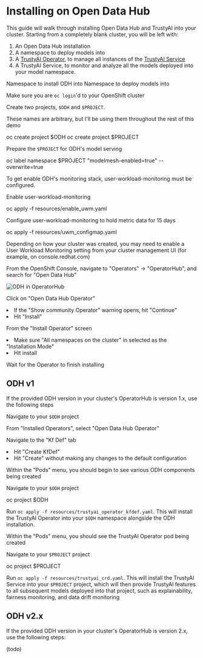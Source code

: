 # Installing on Open Data Hub

This guide will walk through installing Open Data Hub and TrustyAI into your cluster. Starting from a completely
blank cluster, you will be left with:

1) An Open Data Hub installation
2) A namespace to deploy models into
3) A [TrustyAI Operator](TrustyAI-operator.md), to manage all instances of the [TrustyAI Service](TrustyAI-service.md)
4) A TrustyAI Service, to monitor and analyze all the models deployed into your model namespace.

<deflist style="narrow" sorted="desc">
    <def title="$ODH">
        Namespace to install ODH into
    </def>
    <def title="$PROJECT">
        Namespace to deploy models into
    </def>
</deflist>

<procedure title="Cluster setup" id="cluster-setup">
    <step>
        <p>Make sure you are <code>oc login</code>'d to your OpenShift cluster</p>
    </step>
    <step>
        <p>Create two projects, <code>$ODH</code> and <code>$PROJECT</code>.<p>
         <p>These names are arbitrary, but I'll be using them throughout the rest of this demo</p>
         <code-block lang="shell">
            oc create project $ODH
            oc create project $PROJECT
         </code-block>    
   </step>
<step>
<p>Prepare the <code>$PROJECT</code> for ODH's model serving </p>
<code-block lang="shell">
   oc label namespace $PROJECT "modelmesh-enabled=true" --overwrite=true
</code-block>
</step>
</procedure>

To get enable ODH's monitoring stack, user-workload-monitoring must be configured.

<procedure title="Enable User-Workload-Monitoring" id="enable-user-workload-monitoring">
<step>
<p>Enable user-workload-monitoring</p>
<code-block>
oc apply -f resources/enable_uwm.yaml
</code-block>
</step>
<step>
<p>Configure user-workload-monitoring to hold metric data for 15 days</p>
<code-block>
oc apply -f resources/uwm_configmap.yaml
</code-block>
</step>
</procedure>

Depending on how your cluster was created, you may need to enable a User Workload Monitoring setting from
your cluster management UI (for example, on console.redhat.com)

<procedure title="Install ODH Operator" id="install-odh-operator">
<step>
<p>From the OpenShift Console, navigate to "Operators" -> "OperatorHub", and search for "Open Data Hub"</p>
<img src="odh_operator_install.png" alt="ODH in OperatorHub" border-effect="line"/>
</step>
<step>
<p>Click on "Open Data Hub Operator"</p>
<list>
<li>If the "Show community Operator" warning opens, hit "Continue"</li>
<li>Hit "Install"</li>
</list>
</step>
<step>
   <p>From the "Install Operator" screen</p>
    <list>
        <li>Make sure "All namespaces on the cluster" in selected as the "Installation Mode"</li>
        <li>Hit install</li>
</list>
</step>
<step>
<p>Wait for the Operator to finish installing</p>
</step>
</procedure>

## ODH v1

<note>
<p>If the provided ODH version in your cluster's OperatorHub is version 1.x, use the following steps</p>
</note>

<procedure title="Install ODH v1" id="install-odh-v1">
<step>
<p>Navigate to your <code>$ODH</code> project</p>
</step>
<step>
<p>From "Installed Operators", select "Open Data Hub Operator"</p>
</step>
<step>
<p>Navigate to the "Kf Def" tab</p>
<list>
<li>Hit "Create KfDef"</li>
<li>Hit "Create" without making any changes to the default configuration</li>
</list>
</step>
<step>
<p>Within the "Pods" menu, you should begin to see various ODH components being created</p>
</step>
</procedure>

<procedure title="Install TrustyAI on ODH v1" id="install-trustyai-on-odh-v1">
<step>
<p>Navigate to your <code>$ODH</code> project</p>
<code-block lang="shell">oc project $ODH</code-block>
</step>
<step>
<p>Run <code>oc apply -f resources/trustyai_operator_kfdef.yaml</code>. This will install the TrustyAI Operator
   into your <code>$ODH</code> namespace alongside the ODH installation.</p>
</step>
<step>
<p>Within the "Pods" menu, you should see the TrustyAI Operator pod being created</p></step>
<step>
<p>Navigate to your <code>$PROJECT</code> project</p>
<code-block lang="shell">oc project $PROJECT</code-block>
</step>
<step>
<p>Run <code>oc apply -f resources/trustyai_crd.yaml</code>. This will install the TrustyAI Service
   into your <code>$PROJECT</code> project, which will then provide TrustyAI features to all subsequent models deployed into
   that project, such as explainability, fairness monitoring, and data drift monitoring</p>
</step>
</procedure>

## ODH v2.x

If the provided ODH version in your cluster's OperatorHub is version 2.x, use the following steps:

(todo)
